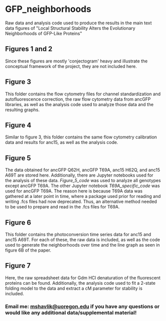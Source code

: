 # GFP_neighborhoods
Raw data and analysis code used to produce the results in the main text data figures of "Local Structural Stability Alters the Evolutionary Neighborhoods of GFP-Like Proteins"

## Figures 1 and 2
Since these figures are mostly 'conjectogram' heavy and illustrate the conceptual framework of the project, they are not included here.


## Figure 3
This folder contains the flow cytometry files for channel standardization and autofluorescence correction, the raw flow cytometry data from ancGFP libraries, as well as the analysis code used to analyze those data and the resulting graphs. 


## Figure 4
Similar to figure 3, this folder contains the same flow cytometry calibration data and results for anc15, as well as the analysis code. 


## Figure 5
The data obtained for ancGFP Q62H, ancGFP T69A, anc15 H62Q, and anc15 A69T are stored here. Additionally, there are Jupyter notebooks used for the analysis of these data. *Figure_5_code* was used to analyze all genotypes except ancGFP T69A. The other Jupyter notebook *T69A_specific_code* was used for ancGFP T69A. The reason here is because T69A data was gathered at a later point in time, where a package used prior for reading and writing .fcs files had now deprecated. Thus, an alternative method needed to be used to prepare and read in the .fcs files for T69A. 


## Figure 6
This folder contains the photoconversion time series data for anc15 and anc15 A69T. For each of these, the raw data is included, as well as the code used to generate the neighborhoods over time and the line graph as seen in figure 6B of the paper. 


## Figure 7
Here, the raw spreadsheet data for Gdm HCl denaturation of the fluorescent proteins can be found. Additionally, the analysis code used to fit a 2-state folding model to the data and extract a cM parameter for stability is included. 



### Email me: **mshavlik@uoregon.edu** if you have any questions or would like any additional data/supplemental material!
